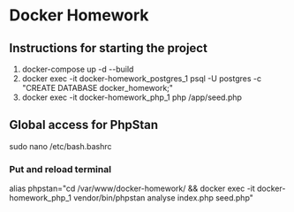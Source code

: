 # Docker Homework

## Instructions for starting the project

1. docker-compose up -d --build
2. docker exec -it docker-homework_postgres_1 psql -U postgres -c "CREATE DATABASE docker_homework;"
3. docker exec -it docker-homework_php_1 php /app/seed.php

## Global access for PhpStan

sudo nano /etc/bash.bashrc

### Put and reload terminal

alias phpstan="cd /var/www/docker-homework/ && docker exec -it docker-homework_php_1 vendor/bin/phpstan analyse index.php seed.php"
